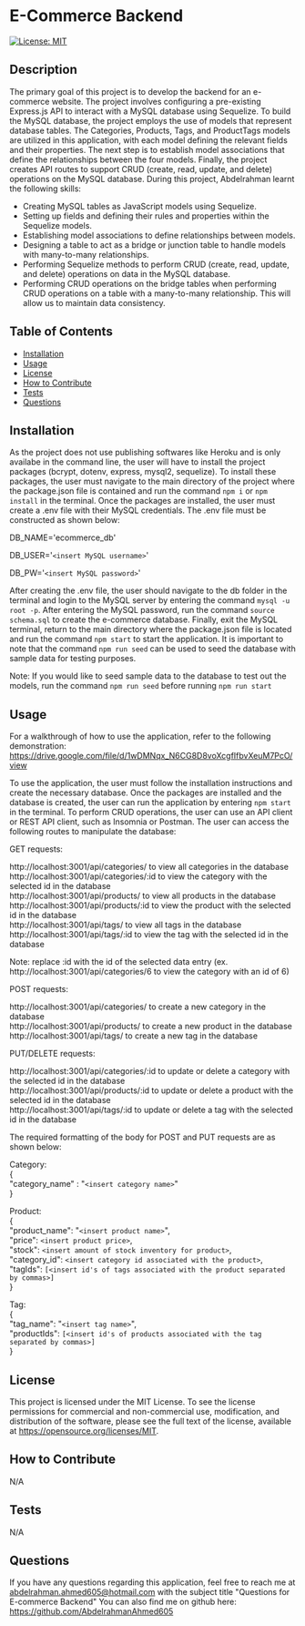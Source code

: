 # E-Commerce Backend

[![License: MIT](https://img.shields.io/badge/License-MIT-yellow.svg)](https://opensource.org/licenses/MIT)

## Description

The primary goal of this project is to develop the backend for an e-commerce website. The project involves configuring a pre-existing Express.js API to interact with a MySQL database using Sequelize. To build the MySQL database, the project employs the use of models that represent database tables. The Categories, Products, Tags, and ProductTags models are utilized in this application, with each model defining the relevant fields and their properties. The next step is to establish model associations that define the relationships between the four models. Finally, the project creates API routes to support CRUD (create, read, update, and delete) operations on the MySQL database. During this project, Abdelrahman learnt the following skills:
- Creating MySQL tables as JavaScript models using Sequelize.
- Setting up fields and defining their rules and properties within the Sequelize models.
- Establishing model associations to define relationships between models.
- Designing a table to act as a bridge or junction table to handle models with many-to-many relationships.
- Performing Sequelize methods to perform CRUD (create, read, update, and delete) operations on data in the MySQL database.
- Performing CRUD operations on the bridge tables when performing CRUD operations on a table with a many-to-many relationship. This will allow us to maintain data consistency.

## Table of Contents

- [Installation](#installation)
- [Usage](#usage)
- [License](#license)
- [How to Contribute](#how-to-contribute)
- [Tests](#tests)
- [Questions](#questions)

## Installation

As the project does not use publishing softwares like Heroku and is only availabe in the command line, the user will have to install the project packages (bcrypt, dotenv, express, mysql2, sequelize). To install these packages, the user must navigate to the main directory of the project where the package.json file is contained and run the command `npm i` or `npm install` in the terminal. Once the packages are installed, the user must create a .env file with their MySQL credentials. The .env file must be constructed as shown below:


DB_NAME='ecommerce_db'

DB_USER='`<insert MySQL username>`'

DB_PW='`<insert MySQL password>`'


After creating the .env file, the user should navigate to the db folder in the terminal and login to the MySQL server by entering the command `mysql -u root -p`. After entering the MySQL password, run the command `source schema.sql` to create the e-commerce database. Finally, exit the MySQL terminal, return to the main directory where the package.json file is located and run the command `npm start` to start the application. It is important to note that the command `npm run seed` can be used to seed the database with sample data for testing purposes.

Note: If you would like to seed sample data to the database to test out the models, run the command `npm run seed` before running `npm run start`

## Usage

For a walkthrough of how to use the application, refer to the following demonstration: https://drive.google.com/file/d/1wDMNqx_N6CG8D8voXcgfIfbvXeuM7PcO/view

To use the application, the user must follow the installation instructions and create the necessary database. Once the packages are installed and the database is created, the user can run the application by entering `npm start` in the terminal. To perform CRUD operations, the user can use an API client or REST API client, such as Insomnia or Postman. The user can access the following routes to manipulate the database:

GET requests:

http://localhost:3001/api/categories/ to view all categories in the database <br/>
http://localhost:3001/api/categories/:id to view the category with the selected id in the database <br/>
http://localhost:3001/api/products/ to view all products in the database <br/>
http://localhost:3001/api/products/:id to view the product with the selected id in the database <br/>
http://localhost:3001/api/tags/ to view all tags in the database <br/>
http://localhost:3001/api/tags/:id to view the tag with the selected id in the database <br/>


Note: replace :id with the id of the selected data entry (ex. http://localhost:3001/api/categories/6 to view the category with an id of 6) 
  
POST requests:

http://localhost:3001/api/categories/ to create a new category in the database <br/>
http://localhost:3001/api/products/ to create a new product in the database <br/>
http://localhost:3001/api/tags/ to create a new tag in the database <br/>

PUT/DELETE requests:

http://localhost:3001/api/categories/:id to update or delete a category with the selected id in the database <br/>
http://localhost:3001/api/products/:id to update or delete a product with the selected id in the database <br/>
http://localhost:3001/api/tags/:id to update or delete a tag with the selected id in the database <br/>


The required formatting of the body for POST and PUT requests are as shown below:

  
Category: <br/>
{ <br/>
  "category_name" : "`<insert category name>`" <br/>
} <br/>
  
  
Product: <br/>
{ <br/>
  "product_name": "`<insert product name>`", <br/>
  "price": `<insert product price>`, <br/>
  "stock": `<insert amount of stock inventory for product>`, <br/>
  "category_id": `<insert category id associated with the product>`, <br/>
  "tagIds": `[<insert id's of tags associated with the product separated by commas>]` <br/>
  } <br/>
  
Tag: <br/>
{ <br/>
    "tag_name": "`<insert tag name>`", <br/>
    "productIds": `[<insert id's of products associated with the tag separated by commas>]` <br/>
} 


## License

This project is licensed under the MIT License. To see the license permissions for commercial and non-commercial use, modification, and distribution of the software, please see the full text of the license, available at https://opensource.org/licenses/MIT.

## How to Contribute

N/A

## Tests

N/A

## Questions

If you have any questions regarding this application, feel free to reach me at abdelrahman.ahmed605@hotmail.com with the subject title "Questions for E-commerce Backend"
You can also find me on github here: https://github.com/AbdelrahmanAhmed605



